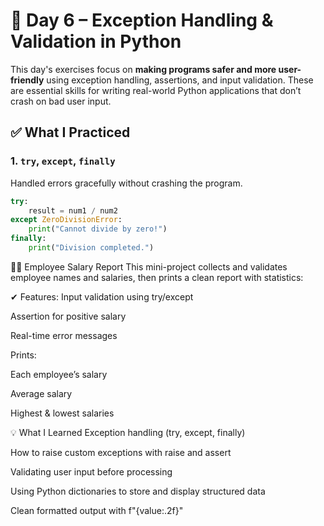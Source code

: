 # 🧪 Day 6 – Exception Handling & Validation in Python

This day's exercises focus on **making programs safer and more user-friendly** using exception handling, assertions, and input validation. These are essential skills for writing real-world Python applications that don’t crash on bad user input.

## ✅ What I Practiced

### 1. **`try`, `except`, `finally`**

Handled errors gracefully without crashing the program.

```python
try:
    result = num1 / num2
except ZeroDivisionError:
    print("Cannot divide by zero!")
finally:
    print("Division completed.")
```

🧑‍💼 Employee Salary Report
This mini-project collects and validates employee names and salaries, then prints a clean report with statistics:

✔ Features:
Input validation using try/except

Assertion for positive salary

Real-time error messages

Prints:

Each employee’s salary

Average salary

Highest & lowest salaries

💡 What I Learned
Exception handling (try, except, finally)

How to raise custom exceptions with raise and assert

Validating user input before processing

Using Python dictionaries to store and display structured data

Clean formatted output with f"{value:.2f}"
